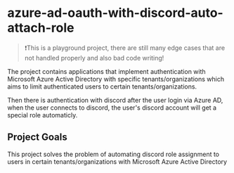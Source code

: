 # azure-ad-oauth-with-discord-auto-attach-role

> ❗This is a playground project, there are still many edge cases that are not handled properly and also bad code writing!

The project contains applications that implement authentication with Microsoft Azure Active Directory with specific tenants/organizations which aims to limit authenticated users to certain tenants/organizations.

Then there is authentication with discord after the user login via Azure AD, when the user connects to discord, the user's discord account will get a special role automaticly.

## Project Goals

This project solves the problem of automating discord role assignment to users in certain tenants/organizations with Microsoft Azure Active Directory
